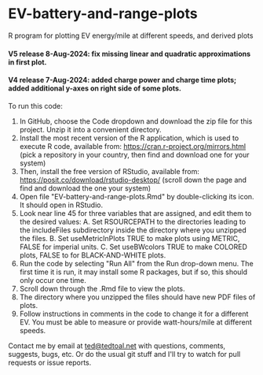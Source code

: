 # EV-battery-and-range-plots
R program for plotting EV energy/mile at different speeds, and derived plots

#### V5 release 8-Aug-2024: fix missing linear and quadratic approximations in first plot.
#### V4 release 7-Aug-2024: added charge power and charge time plots; added additional y-axes on right side of some plots.

To run this code:

1. In GitHub, choose the Code dropdown and download the zip file for this project. Unzip it into a convenient directory.
2. Install the most recent version of the R application, which is used to execute R code, available from:
        https://cran.r-project.org/mirrors.html
        (pick a repository in your country, then find and download one for your system)
3. Then, install the free version of RStudio, available from:
        https://posit.co/download/rstudio-desktop/
        (scroll down the page and find and download the one your system)
4. Open file "EV-battery-and-range-plots.Rmd" by double-clicking its icon. It should open in RStudio.
5. Look near line 45 for three variables that are assigned, and edit them to the desired values:
   A. Set RSOURCEPATH to the directories leading to the includeFiles subdirectory inside the directory where you unzipped the files.
   B. Set useMetricInPlots TRUE to make plots using METRIC, FALSE for imperial units.
   C. Set useBWcolors TRUE to make COLORED plots, FALSE to for BLACK-AND-WHITE plots.
6. Run the code by selecting "Run All" from the Run drop-down menu. The first time it is run, it may install some R packages, but if so, this should only occur one time.
7. Scroll down through the .Rmd file to view the plots.
8. The directory where you unzipped the files should have new PDF files of plots.
9. Follow instructions in comments in the code to change it for a different EV. You must be able to measure or provide watt-hours/mile at different speeds.

Contact me by email at ted@tedtoal.net with questions, comments, suggests, bugs, etc.  Or do the usual git stuff and I'll try to watch for pull requests or issue reports.
